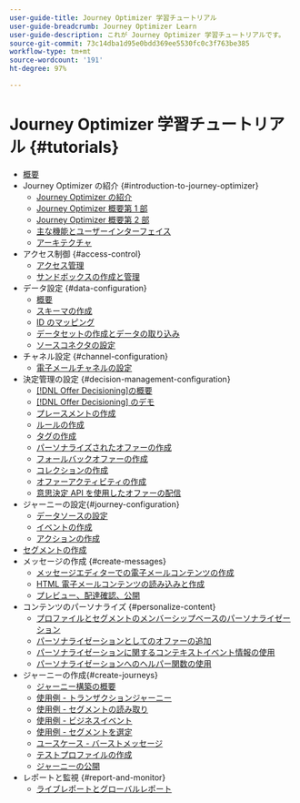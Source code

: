```yaml
---
user-guide-title: Journey Optimizer 学習チュートリアル
user-guide-breadcrumb: Journey Optimizer Learn
user-guide-description: これが Journey Optimizer 学習チュートリアルです。
source-git-commit: 73c14dba1d95e0bdd369ee5530fc0c3f763be385
workflow-type: tm+mt
source-wordcount: '191'
ht-degree: 97%

---
```



# Journey Optimizer 学習チュートリアル {#tutorials}

+ [概要](/help/overview.md)
+ Journey Optimizer の紹介 {#introduction-to-journey-optimizer}
   + [Journey Optimizer の紹介](/help/introduction/introduction.md)
   + [Journey Optimizer 概要第 1 部](/help/introduction/journey-optimizer-overview-part-1.md)
   + [Journey Optimizer 概要第 2 部](/help/introduction/journey-optimizer-overview-part-2.md)
   + [主な機能とユーザーインターフェイス](/help/introduction/key-capabilities-and-user-interface.md)
   + [アーキテクチャ](/help/introduction/architecture.md)
+ アクセス制御 {#access-control}
   + [アクセス管理](/help/set-up-access/access-management.md)
   + [サンドボックスの作成と管理](/help/set-up-access/create-and-manage-sandboxes.md)
+ データ設定 {#data-configuration}
   + [概要](/help/set-up-data/set-up-data-overview.md)
   + [スキーマの作成](/help/set-up-data/create-schema.md)
   + [ID のマッピング](/help/set-up-data/map-identities.md)
   + [データセットの作成とデータの取り込み](/help/set-up-data/create-datasets-and-ingest-data.md)
   + [ソースコネクタの設定](/help/set-up-data/configure-source-connectors.md)
+ チャネル設定 {#channel-configuration}
   + [電子メールチャネルの設定](/help/set-up-email-channel/set-up-email-channel.md)
+ 決定管理の設定 {#decision-management-configuration}
   + [ [!DNL Offer Decisioning]の概要](/help/set-up-decision-management/introduction-to-offer-decisioning.md)
   + [ [!DNL Offer Decisioning] のデモ](/help/set-up-decision-management/demo-of-offer-decisioning.md)
   + [プレースメントの作成](/help/set-up-decision-management/create-placements.md)
   + [ルールの作成](/help/set-up-decision-management/create-rules.md)
   + [タグの作成](/help/set-up-decision-management/create-tags.md)
   + [パーソナライズされたオファーの作成](/help/set-up-decision-management/create-personalized-offers.md)
   + [フォールバックオファーの作成](/help/set-up-decision-management/create-fallback-offers.md)
   + [コレクションの作成](/help/set-up-decision-management/create-collections.md)
   + [オファーアクティビティの作成](/help/set-up-decision-management/create-offer-activities.md)
   + [意思決定 API を使用したオファーの配信](/help/set-up-decision-management/deliver-offers-with-the-decisions-api.md)
+ ジャーニーの設定{#journey-configuration}
   + [データソースの設定](/help/set-up-journeys/configure-data-sources.md)
   + [イベントの作成](/help/set-up-journeys/create-events.md)
   + [アクションの作成](/help/set-up-journeys/create-actions.md)
+ [セグメントの作成](/help/set-up-resources/create-segments.md)
+ メッセージの作成 {#create-messages}
   + [メッセージエディターでの電子メールコンテンツの作成](/help/create-messages/create-email-content-with-the-message-editor.md)
   + [HTML 電子メールコンテンツの読み込みと作成](/help/create-messages/import-and-author-html-email-content.md)
   + [プレビュー、配達確認、公開](/help/create-messages/preview-proof-and-publish.md)
+ コンテンツのパーソナライズ {#personalize-content}
   + [プロファイルとセグメントのメンバーシップベースのパーソナライゼーション](/help/personalize-content/profile-and-segment-membership-based-personalization.md)
   + [パーソナライゼーションとしてのオファーの追加](/help/personalize-content/add-offer-decisioning-to-messages.md)
   + [パーソナライゼーションに関するコンテキストイベント情報の使用](/help/personalize-content/use-contextual-event-information-for-personalization.md)
   + [パーソナライゼーションへのヘルパー関数の使用](/help/personalize-content/use-helper-functions-for-personalization.md)
+ ジャーニーの作成{#create-journeys}
   + [ジャーニー構築の概要](/help/create-journeys/introduction-to-building-a-journey.md)
   + [使用例 - トランザクションジャーニー](/help/create-journeys/use-case-transactional-journey.md)
   + [使用例 - セグメントの読み取り](/help/create-journeys/use-case-read-segment.md)
   + [使用例 - ビジネスイベント](/help/create-journeys/use-case-business-event.md)
   + [使用例 - セグメントを選定](/help/create-journeys/use-case-read-segment-qualification.md)
   + [ユースケース - バーストメッセージ](/help/create-journeys/use-case-burst-message.md)
   + [テストプロファイルの作成](/help/create-journeys/test-a-journey.md)
   + [ジャーニーの公開](/help/create-journeys/publish-a-journey.md)
+ レポートと監視 {#report-and-monitor}
   + [ライブレポートとグローバルレポート](/help/report-and-monitor/live-and-global-reports.md)

